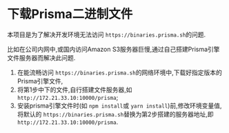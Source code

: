 # 下载Prisma二进制文件

本项目是为了解决开发环境无法访问 `https://binaries.prisma.sh`的问题.

比如在公司内网中,或国内访问Amazon S3服务器巨慢,通过自己搭建Prisma引擎文件服务器而解决此问题.

1. 在能流畅访问 `https://binaries.prisma.sh`的网络环境中,下载好指定版本的Prisma引擎文件,
2. 将第1步中下的文件,自行搭建文件服务器,如 `http://172.21.33.10:10000/prisma`;
3. 安装prisma引擎文件时(如 `npm install`或 `yarn install`)前,修改环境变量值,将默认的 `https://binaries.prisma.sh`替换为第2步搭建的服务器地址,即 `http://172.21.33.10:10000/prisma`.
